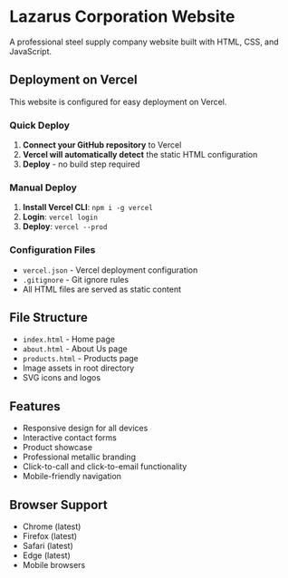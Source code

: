 # Lazarus Corporation Website

A professional steel supply company website built with HTML, CSS, and JavaScript.

## Deployment on Vercel

This website is configured for easy deployment on Vercel.

### Quick Deploy

1. **Connect your GitHub repository** to Vercel
2. **Vercel will automatically detect** the static HTML configuration
3. **Deploy** - no build step required

### Manual Deploy

1. **Install Vercel CLI**: `npm i -g vercel`
2. **Login**: `vercel login`
3. **Deploy**: `vercel --prod`

### Configuration Files

- `vercel.json` - Vercel deployment configuration
- `.gitignore` - Git ignore rules
- All HTML files are served as static content

## File Structure

- `index.html` - Home page
- `about.html` - About Us page  
- `products.html` - Products page
- Image assets in root directory
- SVG icons and logos

## Features

- Responsive design for all devices
- Interactive contact forms
- Product showcase
- Professional metallic branding
- Click-to-call and click-to-email functionality
- Mobile-friendly navigation

## Browser Support

- Chrome (latest)
- Firefox (latest)
- Safari (latest)
- Edge (latest)
- Mobile browsers

